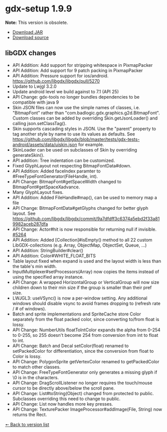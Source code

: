 # gdx-setup 1.9.9

**Note:** This version is obsolete.

* [Download JAR](https://github.com/JavaCakeGames/gdx-setup-archive/raw/main/gdx-setup_1.9.9.jar)
* [Download source](https://github.com/JavaCakeGames/gdx-setup-archive/raw/main/sources/gdx-setup_1.9.9.zip)

## libGDX changes

- API Addition: Add support for stripping whitespace in PixmapPacker
- API Addition: Add support for 9 patch packing in PixmapPacker
- API Addition: Pressure support for ios/android. <https://github.com/libgdx/libgdx/pull/5270>
- Update to Lwjgl 3.2.0
- Update android level we build against to 7.1 (API 25)
- API Change: gdx-tools no longer bundles dependencies to be compatible with java 9
- Skin JSON files can now use the simple names of classes, i.e. "BitmapFont" rather than "com.badlogic.gdx.graphics.g2d.BitmapFont". Custom classes can be added by overriding Skin.getJsonLoader() and calling json.setClassTag().
- Skin supports cascading styles in JSON. Use the "parent" property to tag another style by name to use its values as defaults. See <https://github.com/libgdx/libgdx/blob/master/tests/gdx-tests-android/assets/data/uiskin.json> for example.
- SkinLoader can be used on subclasses of Skin by overriding generateSkin(). 
- API addition: Tree indentation can be customized.
- Fixed GlyphLayout not respecting BitmapFontData#down.
- API Addition: Added faceIndex paramter to #FreeTypeFontGenerator(FileHandle, int).
- API Change: BitmapFont#getSpaceWidth changed to BitmapFont#getSpaceXadvance.
- Many GlyphLayout fixes.
- API Addition: Added FileHandle#map(), can be used to memory map a file
- API Change: BitmapFontData#getGlyphs changed for better glyph layout. See <https://github.com/libgdx/libgdx/commit/9a7dfdff3c6374a5ebd2f33a819982aceb287dfa>
- API Change: Actor#hit is now responsible for returning null if invisible. [#5264](https://github.com/libgdx/libgdx/pull/5264)
- API Addition: Added \[Collection\]#isEmpty() method to all 22 custom LibGDX-collections (e.g. Array, ObjectMap, ObjectSet, Queue, ...)
- API Addition: StringBuilder#clear()
- API Addition: Color#WHITE_FLOAT_BITS
- Table layout fixed when expand is used and the layout width is less than the table's min width.
- InputMultiplexer#setProcessors(Array) now copies the items instead of using the specified array instance.
- API Change: A wrapped HorizontalGroup or VerticalGroup will now size children down to their min size if the group is smaller than their pref size.
- LWJGL3: useVSync() is now a per-window setting. Any additional windows should disable vsync to avoid frames dropping to (refresh rate / # of windows).
- Batch and sprite implementations and SpriteCache store Color separately from the float packed color, since converting to/from float is lossy.
- API Change: NumberUtils floatToIntColor expands the alpha from 0-254 to 0-255, so 255 doesn't become 254 from conversion from int to float to int.
- API Change: Batch and Decal setColor(float) renamed to setPackedColor for differentiation, since the conversion from float to Color is lossy.
- API Change: PolygonSprite getVertexColor renamed to getPackedColor to match other classes.
- API Change: FreeTypeFontGenerator only generates a missing glyph if \0 is in the characters.
- API Change: DragScrollListener no longer requires the touch/mouse cursor to be directly above/below the scroll pane.
- API Change: List#toString(Object) changed from protected to public. Subclasses overriding this need to change to public.
- API Change: List now handles more key presses.
- API Change: TexturePacker ImageProcessor#addImage(File, String) now returns the Rect.

[🠔 Back to version list](https://javacakegames.github.io/gdx-setup-archive/)
